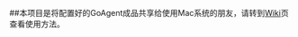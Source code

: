 ##本项目是将配置好的GoAgent成品共享给使用Mac系统的朋友，请转到[Wiki](https://github.com/comeforu2012/GoAgentForMacOS/wiki)页查看使用方法。
